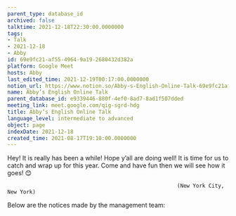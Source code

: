```yaml
---
parent_type: database_id
archived: false
talktime: 2021-12-18T22:30:00.0000000
tags:
- Talk
- 2021-12-18
- Abby
id: 69e9fc21-af55-4964-9a19-2680432d382a
platform: Google Meet
hosts: Abby
last_edited_time: 2021-12-19T00:17:00.0000000
notion_url: https://www.notion.so/Abby-s-English-Online-Talk-69e9fc21af5549649a192680432d382a
name: Abby’s English Online Talk
parent_database_id: e9339446-880f-4ef0-8ad7-8ad1f507dded
meeting_link: meet.google.com/qig-sgrd-hdg
title: Abby’s English Online Talk
language_level: intermediate to advanced
object: page
indexDate: 2021-12-18
created_time: 2021-08-17T19:10:00.0000000
---
```


Hey! It is really has been a while! Hope y’all are doing well! It is time for us to catch and wrap up for this year. Come and have fun then we will see how it goes! 😊



                                                          (New York City, New York)



Below are the notices made by the management team:


